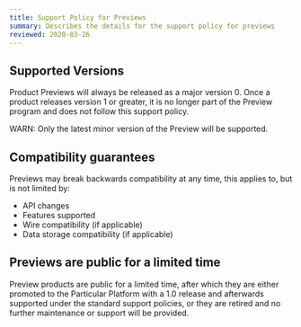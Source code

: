 ```yaml
---
title: Support Policy for Previews
summary: Describes the details for the support policy for previews
reviewed: 2020-03-26
---
```


## Supported Versions

Product Previews will always be released as a major version 0. Once a product releases version 1 or greater, it is no longer part of the Preview program and does not follow this support policy.

WARN: Only the latest minor version of the Preview will be supported.

## Compatibility guarantees

Previews may break backwards compatibility at any time, this applies to, but is not limited by:

- API changes
- Features supported
- Wire compatibility (if applicable)
- Data storage compatibility (if applicable)

## Previews are public for a limited time

Preview products are public for a limited time, after which they are either promoted to the Particular Platform with a 1.0 release and afterwards supported under the standard support policies, or they are retired and no further maintenance or support will be provided.
